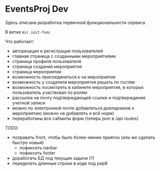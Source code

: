 # EventsProj Dev
Здесь описана разработка первичной функциональности сервиса

В ветке `mir_init-func`

Что работает:
*	авторизация и регистрация пользователей
*	главная страница с созданными мероприятиями
*	страница профиля пользователя
*	страница создания мероприятия
*	страница мероприятия
*	возможность присоединиться к на мероприятие
*	возможность у создателя мероприятия решать по гостям
*	возможность посмотреть в кабинете мероприятия, в которых пользователь участвовал по ролям
*	рассылка на почту подтверждающей ссылке и подтверждение учетной записи
*	можно по электронной почте добавляться докладчиков к мероприятию (можно не добавлять и всё норм)
*	переработаны все сабмиты форм (теперь json в /api routes)

TODO:
*	поправить front, чтобы было более-менее приятно (или же сделать быстро новый)
	*	пофиксить navbar
	*	пофиксить footer
*	доработать БД под текущие задачи (?)
*	переделать длинные строки в коде под pep8
